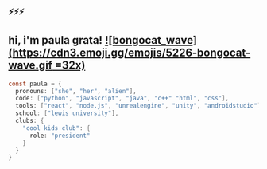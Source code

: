 ### ⚡⚡⚡
## hi, i'm paula grata! [![bongocat_wave](https://cdn3.emoji.gg/emojis/5226-bongocat-wave.gif =32x)](https://emoji.gg/emoji/5226-bongocat-wave)

```java
const paula = {
  pronouns: ["she", "her", "alien"],
  code: ["python", "javascript", "java", "c++" "html", "css"],
  tools: ["react", "node.js", "unrealengine", "unity", "androidstudio"],
  school: ["lewis university"],
  clubs: {
    "cool kids club": {
      role: "president"
    }
  }
}
```
